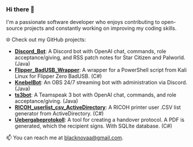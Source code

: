### Hi there 👋

I'm a passionate software developer who enjoys contributing to open-source projects and constantly working on improving my coding skills.

🌐 Check out my GitHub projects:

- **[Discord_Bot](https://github.com/blackn0va/Discord_Bot)**: A Discord bot with OpenAI chat, commands, role acceptance/giving, and RSS patch notes for Star Citizen and Palworld. (Java)
- **[Flipper_BadUSB_Wrapper](https://github.com/blackn0va/Flipper_BadUSB_Wrapper)**: A wrapper for a PowerShell script from Kali Linux for Flipper Zero BadUSB. (C#)
- **[KnebelBot](https://github.com/blackn0va/KnebelBot)**: An OBS 24/7 streaming bot with administration via Discord. (Java)
- **[ts3bot](https://github.com/blackn0va/ts3bot)**: A Teamspeak 3 bot with OpenAI chat, commands, and role acceptance/giving. (Java)
- **[RICOH_userlist_csv_ActiveDirectory](https://github.com/blackn0va/RICOH_userlist_csv_ActiveDirectory)**: A RICOH printer user .CSV list generator from ActiveDirectory. (C#)
- **[Uebergabeprotokoll](https://github.com/blackn0va/Uebergabeprotokoll)**: A tool for creating a handover protocol. A PDF is generated, which the recipient signs. With SQLIte database. (C#)


📫 You can reach me at [blacknovaa@gmail.com](mailto:blacknovaa@gmail.com).
